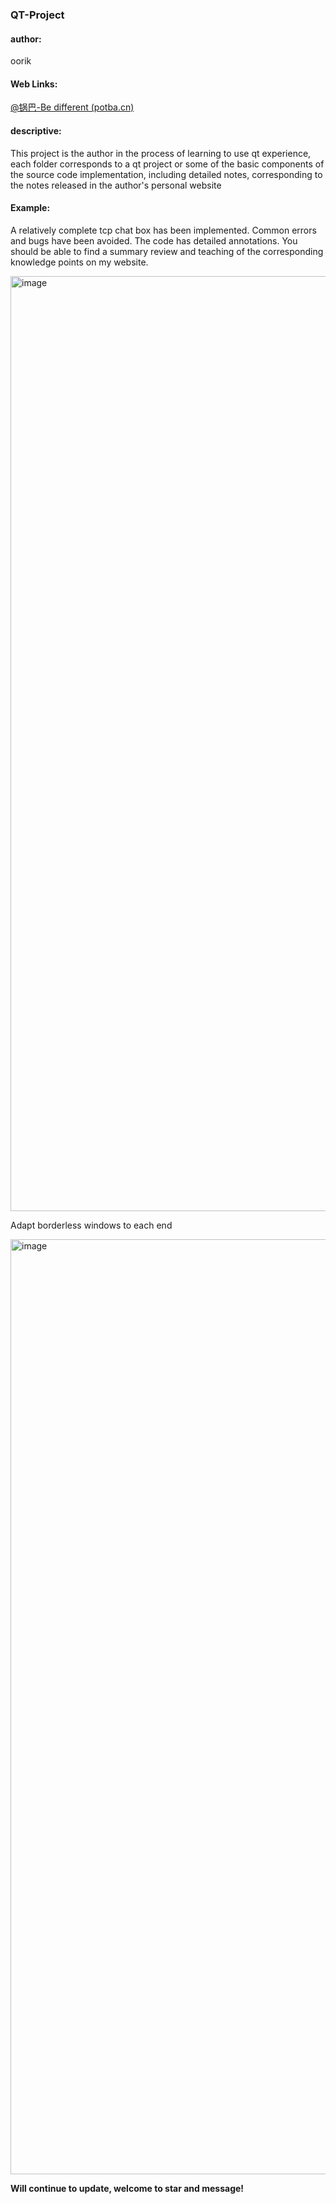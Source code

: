 ### QT-Project

#### author:

oorik

#### Web Links:

[@锅巴-Be different (potba.cn)](http://www.potba.cn/)

#### descriptive:

This project is the author in the process of learning to use qt experience, each folder corresponds to a qt project or some of the basic components of the source code implementation, including detailed notes, corresponding to the notes released in the author's personal website

#### Example:
A relatively complete tcp chat box has been implemented. Common errors and bugs have been avoided. The code has detailed annotations. You should be able to find a summary review and teaching of the corresponding knowledge points on my website.

<img width="1496" alt="image" src="https://github.com/Xw-oorik/QT-Project/assets/117898635/edf8363c-b331-4a6a-9b2a-a3108a7e689b">



Adapt borderless windows to each end

<img width="1496" alt="image" src="https://github.com/Xw-oorik/QT-Project/assets/117898635/1d1fe786-3cfc-4d99-9f30-0e3c838a365b">


**Will continue to update, welcome to star and message!** 
